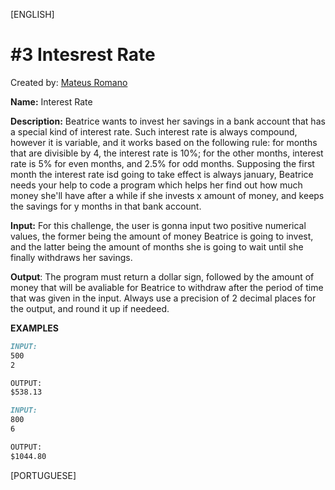 [ENGLISH]

# #3 Intesrest Rate
Created by: [Mateus Romano](https://github.com/MRSS02)

**Name:** Interest Rate

**Description:** Beatrice wants to invest her savings in a bank account that has a special kind of interest rate. Such interest rate is always compound, however it is variable, and it works based on the following rule: for months that are divisible by 4, the interest rate is 10%; for the other months, interest rate is 5% for even months, and 2.5% for odd months. Supposing the first month the interest rate isd going to take effect is always january, Beatrice needs your help to code a program which helps her find out how much money she'll have after a while if she invests x amount of money, and keeps the savings for y months in that bank account.

**Input:** For this challenge, the user is gonna input two positive numerical values, the former being the amount of money Beatrice is going to invest, and the latter being the amount of months she is going to wait until she finally withdraws her savings.

**Output**: The program must return a dollar sign, followed by the amount of money that will be avaliable for Beatrice to withdraw after the period of time that was given in the input. Always use a precision of 2 decimal places for the output, and round it up if needeed.

**EXAMPLES**

```md
INPUT:
500
2

OUTPUT:
$538.13
```

```md
INPUT:
800
6

OUTPUT:
$1044.80
```

[PORTUGUESE]
